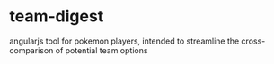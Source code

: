 # team-digest
angularjs tool for pokemon players, intended to streamline the cross-comparison of potential team options
